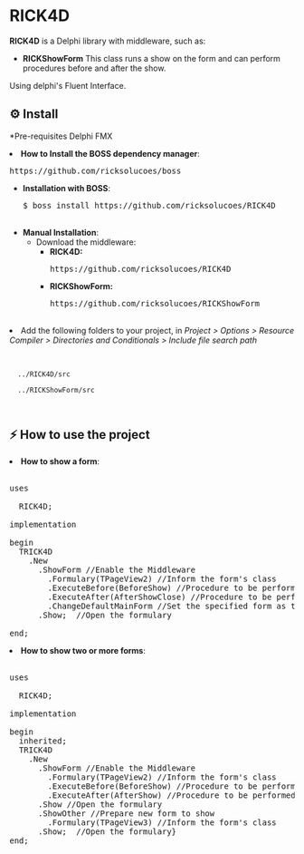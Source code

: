 # RICK4D
<p>
  <b>RICK4D</b> is a Delphi library with middleware, such as: <p>
  <ul>
    <li><b>RICKShowForm</b> This class runs a show on the form and can perform procedures before and after the show. <p>
  </ul>
  <p>Using delphi's Fluent Interface.
  <br> 
</p>

<h2>⚙️ Install</h2>
<p>*Pre-requisites Delphi FMX</p>

<li><strong>How to Install the BOSS dependency manager</strong>: <br>
<pre>https://github.com/ricksolucoes/boss</pre>

<ul>
<li><strong>Installation with BOSS</strong>: <br>
<pre>$ boss install https://github.com/ricksolucoes/RICK4D</pre><br>

<li><strong>Manual Installation</strong>: <br><ul>
<li> Download the middleware:<br>
  <ul>
  <li><b>RICK4D: </b><pre>https://github.com/ricksolucoes/RICK4D</pre>
  <li><b>RICKShowForm: </b><pre>https://github.com/ricksolucoes/RICKShowForm</pre>
  </ul>
</ul>
  
</ul><br><li>
Add the following folders to your project, in <em>Project &gt; Options &gt; Resource Compiler &gt; Directories and Conditionals &gt; Include file search path</em></li>
<br><pre><code>
  ../RICK4D/src<br>
  ../RICKShowForm/src
  
</code></pre>

<h2>⚡️ How to use the project</h2>

<li><strong>How to show a form</strong>: <br><br>

<pre><span class="pl-k">uses</span>

  RICK4D;

<span class="pl-k">implementation</span>

begin
  TRICK4D
    .New
      .ShowForm //Enable the Middleware
        .Formulary(TPageView2) //Inform the form's class
        .ExecuteBefore(BeforeShow) //Procedure to be performed before show form
        .ExecuteAfter(AfterShowClose) //Procedure to be performed after show form
        .ChangeDefaultMainForm //Set the specified form as the main form
      .Show;  //Open the formulary

end;</span></pre>

<li><strong>How to show two or more forms</strong>: <br><br>

<pre><span class="pl-k">uses</span>

  RICK4D;

<span class="pl-k">implementation</span>

begin
  inherited;
  TRICK4D
    .New
      .ShowForm //Enable the Middleware
        .Formulary(TPageView2) //Inform the form's class
        .ExecuteBefore(BeforeShow) //Procedure to be performed before show form
        .ExecuteAfter(AfterShow) //Procedure to be performed after show form
      .Show //Open the formulary
      .ShowOther //Prepare new form to show
        .Formulary(TPageView3) //Inform the form's class
      .Show;  //Open the formulary}
end;</span></pre>

